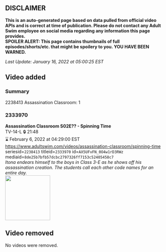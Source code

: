## DISCLAIMER
**This is an auto-generated page based on data pulled from official video APIs and is correct at time of publication. Please do not contact any Adult Swim employee on social media regarding any information this page provides.**  
**SPOILER ALERT: This page contains thumbnails of full episodes/shorts/etc. that might be spoilery to you. YOU HAVE BEEN WARNED.**  

_Last Update: January 16, 2022 at 05:00:25 EST_
## Video added
### Summary
2238413 Assassination Classroom: 1  
### 2333970
**Assassination Classroom S02E?? - Spinning Time**  
TV-14-L 🔒 21:48  
⌛ February 6, 2022 at 04:29:00 EST  
https://www.adultswim.com/videos/assassination-classroom/spinning-time  
seriesid=`2238413` titleid=`2333970` id=`AX5UFvFN_0O4w1rD3RWz` mediaid=`8de25b7bfb57dcbc2797326ff7153c52405458c7`  
_Itona endears himself to the boys in Class 3-E as he shows off his assassination creation. The students call each other code names for an entire day._  
<a href="https://media.cdn.adultswim.com/uploads/20220113/thumbnails/2_221131653400-AssassinationClassroom_026_204_SpinningTime.png"><img src="https://media.cdn.adultswim.com/uploads/20220113/thumbnails/2_221131653400-AssassinationClassroom_026_204_SpinningTime.png" height="144px" /></a>
## Video removed
No videos were removed.  
